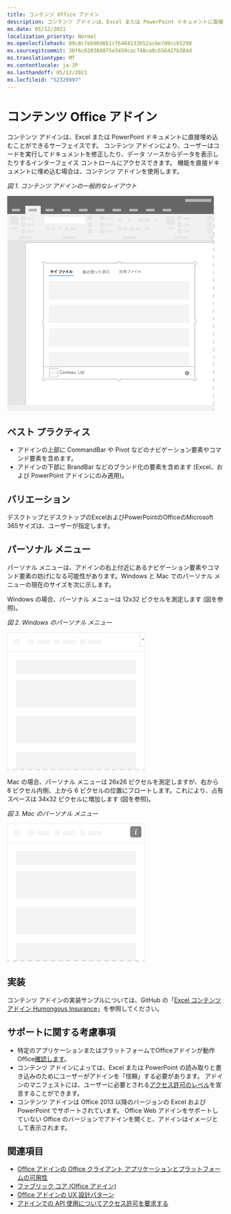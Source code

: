 ```yaml
---
title: コンテンツ Office アドイン
description: コンテンツ アドインは、Excel または PowerPoint ドキュメントに直接埋め込むことができるサーフェイスです。これでは、ユーザーはコードを実行してドキュメントを修正したり、データ ソースからデータを表示したりするインターフェイス コントロールにアクセスできます。
ms.date: 05/12/2021
localization_priority: Normal
ms.openlocfilehash: 89c8c7eb96d6b1cf6484133b52acbe7d0ccb5298
ms.sourcegitcommit: 30f6c620380075e3459cac748ca0c656427b384d
ms.translationtype: MT
ms.contentlocale: ja-JP
ms.lasthandoff: 05/12/2021
ms.locfileid: "52329997"
---
```

# <a name="content-office-add-ins"></a>コンテンツ Office アドイン

コンテンツ アドインは、Excel または PowerPoint ドキュメントに直接埋め込むことができるサーフェイスです。 コンテンツ アドインにより、ユーザーはコードを実行してドキュメントを修正したり、データ ソースからデータを表示したりするインターフェイス コントロールにアクセスできます。 機能を直接ドキュメントに埋め込む場合は、コンテンツ アドインを使用します。  

*図 1. コンテンツ アドインの一般的なレイアウト*

![アプリケーション内のコンテンツ アドインの一般的Officeレイアウト](../images/overview-with-app-content.png)

## <a name="best-practices"></a>ベスト プラクティス

- アドインの上部に CommandBar や Pivot などのナビゲーション要素やコマンド要素を含めます。
- アドインの下部に BrandBar などのブランド化の要素を含めます (Excel、および PowerPoint アドインにのみ適用)。

## <a name="variants"></a>バリエーション

デスクトップとデスクトップのExcelおよびPowerPointのOfficeのMicrosoft 365サイズは、ユーザーが指定します。

## <a name="personality-menu"></a>パーソナル メニュー

パーソナル メニューは、アドインの右上付近にあるナビゲーション要素やコマンド要素の妨げになる可能性があります。Windows と Mac でのパーソナル メニューの現在のサイズを次に示します。

Windows の場合、パーソナル メニューは 12x32 ピクセルを測定します (図を参照)。

*図 2. Windows のパーソナル メニュー*

![デスクトップ上の 12x32 ピクセルのWindowsメニュー](../images/personality-menu-win.png)

Mac の場合、パーソナル メニューは 26x26 ピクセルを測定しますが、右から 8 ピクセル内側、上から 6 ピクセルの位置にフロートします。これにより、占有スペースは 34x32 ピクセルに増加します (図を参照)。

*図 3. Mac のパーソナル メニュー*

![Mac デスクトップの 34x32 ピクセルのパーソナリティ メニュー](../images/personality-menu-mac.png)

## <a name="implementation"></a>実装

コンテンツ アドインの実装サンプルについては、GitHub の「[Excel コンテンツ アドイン Humongous Insurance](https://github.com/OfficeDev/Excel-Content-Add-in-Humongous-Insurance)」を参照してください。

## <a name="support-considerations"></a>サポートに関する考慮事項

- 特定のアプリケーションまたはプラットフォームでOfficeアドインが動作Office[確認します](../overview/office-add-in-availability.md)。
- コンテンツ アドインによっては、Excel または PowerPoint の読み取りと書き込みのためにユーザーがアドインを「信頼」する必要があります。 アドインのマニフェストには、ユーザーに必要とされる[アクセス許可のレベル](../develop/requesting-permissions-for-api-use-in-content-and-task-pane-add-ins.md)を宣言することができます。  
- コンテンツ アドインは Office 2013 以降のバージョンの Excel および PowerPoint でサポートされています。 Office Web アドインをサポートしていない Office のバージョンでアドインを開くと、アドインはイメージとして表示されます。

## <a name="see-also"></a>関連項目

- [Office アドインの Office クライアント アプリケーションとプラットフォームの可用性](../overview/office-add-in-availability.md)
- [ファブリック コア (Office アドイン)](fabric-core.md)
- [Office アドインの UX 設計パターン](../design/ux-design-pattern-templates.md)
- [アドインでの API 使用についてアクセス許可を要求する](../develop/requesting-permissions-for-api-use-in-content-and-task-pane-add-ins.md)
